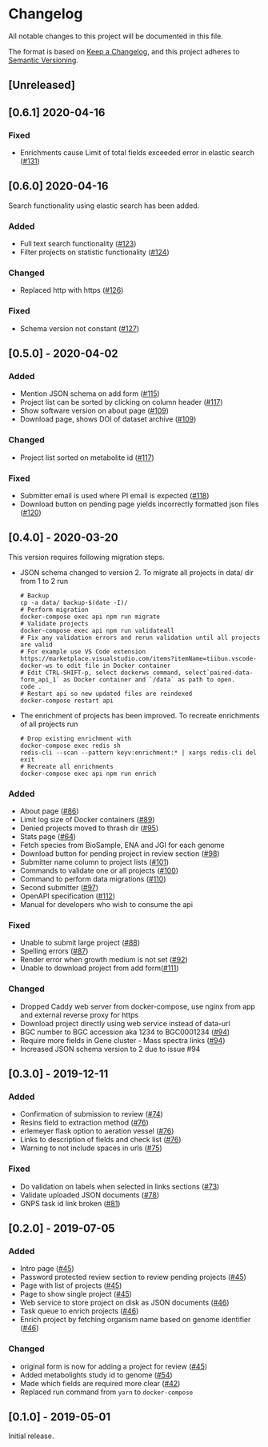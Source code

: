 # Changelog

All notable changes to this project will be documented in this file.

The format is based on [Keep a Changelog](https://keepachangelog.com/en/1.0.0/),
and this project adheres to [Semantic Versioning](https://semver.org/spec/v2.0.0.html).

## [Unreleased]

## [0.6.1] 2020-04-16

### Fixed

* Enrichments cause Limit of total fields exceeded error in elastic search ([#131](https://github.com/iomega/paired-data-form/issues/131))

## [0.6.0] 2020-04-16

Search functionality using elastic search has been added.

### Added

* Full text search functionality ([#123](https://github.com/iomega/paired-data-form/issues/123))
* Filter projects on statistic functionality ([#124](https://github.com/iomega/paired-data-form/issues/124))

### Changed

* Replaced http with https ([#126](https://github.com/iomega/paired-data-form/issues/126))

### Fixed

* Schema version not constant ([#127](https://github.com/iomega/paired-data-form/issues/127))

## [0.5.0] - 2020-04-02

### Added

* Mention JSON schema on add form ([#115](https://github.com/iomega/paired-data-form/issues/115))
* Project list can be sorted by clicking on column header ([#117](https://github.com/iomega/paired-data-form/issues/117))
* Show software version on about page ([#109](https://github.com/iomega/paired-data-form/issues/109))
* Download page, shows DOI of dataset archive ([#109](https://github.com/iomega/paired-data-form/issues/109))

### Changed

* Project list sorted on metabolite id ([#117](https://github.com/iomega/paired-data-form/issues/117))

### Fixed

* Submitter email is used where PI email is expected ([#118](https://github.com/iomega/paired-data-form/issues/118))
* Download button on pending page yields incorrectly formatted json files ([#120](https://github.com/iomega/paired-data-form/issues/120))

## [0.4.0] - 2020-03-20

This version requires following migration steps.

* JSON schema changed to version 2. To migrate all projects in data/ dir from 1 to 2 run

    ```shell
    # Backup
    cp -a data/ backup-$(date -I)/
    # Perform migration
    docker-compose exec api npm run migrate
    # Validate projects
    docker-compose exec api npm run validateall
    # Fix any validation errors and rerun validation until all projects are valid
    # For example use VS Code extension https://marketplace.visualstudio.com/items?itemName=tiibun.vscode-docker-ws to edit file in Docker container 
    # Edit CTRL-SHIFT-p, select dockerws command, select`paired-data-form_api_1` as Docker container and `/data` as path to open.
    code .
    # Restart api so new updated files are reindexed
    docker-compose restart api
    ```

* The enrichment of projects has been improved. To recreate enrichments of all projects run

    ```shell
    # Drop existing enrichment with
    docker-compose exec redis sh
    redis-cli --scan --pattern keyv:enrichment:* | xargs redis-cli del
    exit
    # Recreate all enrichments
    docker-compose exec api npm run enrich
    ```

### Added

* About page ([#86](https://github.com/iomega/paired-data-form/issues/86))
* Limit log size of Docker containers ([#89](https://github.com/iomega/paired-data-form/issues/89))
* Denied projects moved to thrash dir ([#95](https://github.com/iomega/paired-data-form/issues/95))
* Stats page ([#64](https://github.com/iomega/paired-data-form/issues/64))
* Fetch species from BioSample, ENA and JGI for each genome
* Download button for pending project in review section ([#98](https://github.com/iomega/paired-data-form/issues/98))
* Submitter name column to project lists ([#101](https://github.com/iomega/paired-data-form/issues/101))
* Commands to validate one or all projects ([#100](https://github.com/iomega/paired-data-form/issues/100))
* Command to perform data migrations ([#110](https://github.com/iomega/paired-data-form/pull/110))
* Second submitter ([#97](https://github.com/iomega/paired-data-form/issues/97))
* OpenAPI specification ([#112](https://github.com/iomega/paired-data-form/issues/112))
* Manual for developers who wish to consume the api

### Fixed

* Unable to submit large project ([#88](https://github.com/iomega/paired-data-form/issues/88))
* Spelling errors ([#87](https://github.com/iomega/paired-data-form/issues/87))
* Render error when growth medium is not set ([#92](https://github.com/iomega/paired-data-form/issues/92))
* Unable to download project from add form([#111](https://github.com/iomega/paired-data-form/issues/111))

### Changed

* Dropped Caddy web server from docker-compose, use nginx from app and external reverse proxy for https
* Download project directly using web service instead of data-url
* BGC number to BGC accession aka 1234 to BGC0001234 ([#94](https://github.com/iomega/paired-data-form/issues/94))
* Require more fields in Gene cluster - Mass spectra links ([#94](https://github.com/iomega/paired-data-form/issues/94))
* Increased JSON schema version to 2 due to issue #94

## [0.3.0] - 2019-12-11

### Added

* Confirmation of submission to review ([#74](https://github.com/iomega/paired-data-form/issues/74))
* Resins field to extraction method ([#76](https://github.com/iomega/paired-data-form/issues/76))
* erlemeyer flask option to aeration vessel ([#76](https://github.com/iomega/paired-data-form/issues/76))
* Links to description of fields and check list ([#76](https://github.com/iomega/paired-data-form/issues/76))
* Warning to not include spaces in urls ([#75](https://github.com/iomega/paired-data-form/issues/75))

### Fixed

* Do validation on labels when selected in links sections ([#73](https://github.com/iomega/paired-data-form/issues/73))
* Validate uploaded JSON documents ([#78](https://github.com/iomega/paired-data-form/issues/78))
* GNPS task id link broken ([#81](https://github.com/iomega/paired-data-form/issues/81))

## [0.2.0] - 2019-07-05

### Added

* Intro page ([#45](https://github.com/iomega/paired-data-form/issues/45))
* Password protected review section to review pending projects ([#45](https://github.com/iomega/paired-data-form/issues/45))
* Page with list of projects ([#45](https://github.com/iomega/paired-data-form/issues/45))
* Page to show single project ([#45](https://github.com/iomega/paired-data-form/issues/45))
* Web service to store project on disk as JSON documents ([#46](https://github.com/iomega/paired-data-form/issues/46))
* Task queue to enrich projects ([#46](https://github.com/iomega/paired-data-form/issues/46))
* Enrich project by fetching organism name based on genome identifier ([#46](https://github.com/iomega/paired-data-form/issues/46))

### Changed

* original form is now for adding a project for review ([#45](https://github.com/iomega/paired-data-form/issues/45))
* Added metabolights study id to genome ([#54](https://github.com/iomega/paired-data-form/issues/54))
* Made which fields are required more clear ([#42](https://github.com/iomega/paired-data-form/issues/42))
* Replaced run command from `yarn` to `docker-compose`

## [0.1.0] - 2019-05-01

Initial release.
